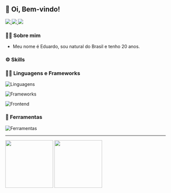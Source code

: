 ## 👋 Oi, Bem-vindo!

<div>
  <a href="https://www.linkedin.com/in/eduardo-braga-aa0aa922b/"> <img src="https://img.shields.io/badge/-Linkedin-%230077B5?style=for-the-badge&logo=linkedin&logoColor=white"> </a>
  <a href="https://eusoueduardobraga.vercel.app/"> <img src="https://img.shields.io/badge/Portfólio-4285F4?style=for-the-badge&amp;logo=read-the-docs&amp;logoColor=white"> </a>
  <a href="mailto:eduardo.braga467@gmail.com"> <img src="https://img.shields.io/badge/Gmail-D14836?style=for-the-badge&logo=gmail&logoColor=white"> </a>
</div>


### 🙋‍♂️ Sobre mim

- Meu nome é Eduardo, sou natural do Brasil e tenho 20 anos.


### ⚙ Skills

### 👨‍💻 Linguagens e Frameworks

![Linguagens](https://skillicons.dev/icons?i=java,javascript,typescript,python)

![Frameworks](https://skillicons.dev/icons?i=nodejs,spring)

![Frontend](https://skillicons.dev/icons?i=html,css,bootstrap,react)


### 🔧 Ferramentas

![Ferramentas](https://skillicons.dev/icons?i=git,github,eclipse,vscode,idea,vite,figma)

---

<div style="display: inline_block">
  <img height="150em" src="https://github-readme-stats.vercel.app/api?username=EduuBraga&show_icons=true&theme=tokyonight">  
  <img height="150em" src="https://github-readme-stats.vercel.app/api/top-langs/?username=EduuBraga&layout=compact&theme=tokyonight">
</div>
